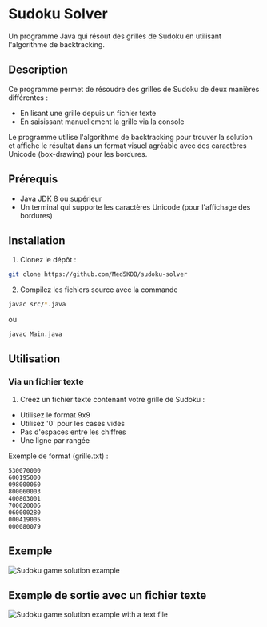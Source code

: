 # Sudoku Solver

Un programme Java qui résout des grilles de Sudoku en utilisant l'algorithme de backtracking.

## Description

Ce programme permet de résoudre des grilles de Sudoku de deux manières différentes :
- En lisant une grille depuis un fichier texte
- En saisissant manuellement la grille via la console

Le programme utilise l'algorithme de backtracking pour trouver la solution et affiche le résultat dans un format visuel agréable avec des caractères Unicode (box-drawing) pour les bordures.

## Prérequis

- Java JDK 8 ou supérieur
- Un terminal qui supporte les caractères Unicode (pour l'affichage des bordures)

## Installation

1. Clonez le dépôt :
```bash
git clone https://github.com/Med5KDB/sudoku-solver
```

2. Compilez les fichiers source avec la commande 
```bash
javac src/*.java
```
ou

```bash
javac Main.java
```

## Utilisation

### Via un fichier texte

1. Créez un fichier texte contenant votre grille de Sudoku :
- Utilisez le format 9x9
- Utilisez '0' pour les cases vides
- Pas d'espaces entre les chiffres
- Une ligne par rangée

Exemple de format (grille.txt) :

```
530070000
600195000
098000060
800060003
400803001
700020006
060000280
000419005
000080079
```

## Exemple

![Sudoku game solution example](https://github.com/user-attachments/assets/f2e4aaf9-e658-46e2-9c68-e54940729e0d)

## Exemple de sortie avec un fichier texte

![Sudoku game solution example with a text file](https://github.com/user-attachments/assets/28016ba8-bf53-47c7-93d7-99c9306be240)